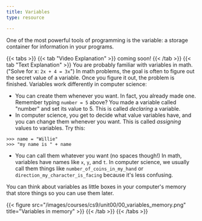 ```yaml
---
title: Variables
type: resource

---
```

One of the most powerful tools of programming is the variable: a storage container for information in your programs.

{{< tabs >}}
{{< tab "Video Explanation" >}}
coming soon!
{{< /tab >}}
{{< tab "Text Explanation" >}}
You are probably familiar with variables in math. ("Solve for x: `2x + 4 = 3x`") In math problems, the goal
is often to figure out the secret value of a variable. Once you figure it out, the problem is finished.
Variables work differently in computer science:

- You can create them whenever you want. In fact, you already made one. Remember typing `number = 5` above?
You made a variable called "number" and set its value to 5. This is called *declaring* a variable.
- In computer science, you get to decide what value variables have, and you can change them whenever you want.
This is called *assigning* values to variables.
Try this:

```shell
>>> name = "Willie"
>>> "my name is " + name
```

- You can call them whatever you want (no spaces though!) In math, variables have names like `x`, `y`, and `t`.
In computer science, we usually call them things like `number_of_coins_in_my_hand` or `direction_my_character_is_facing`
because it's less confusing.

You can think about variables as little boxes in your computer's memory that store things so you can use
them later.

{{< figure src="/images/courses/cs9/unit00/00_variables_memory.png" title="Variables in memory" >}}
{{< /tab >}}
{{< /tabs >}}
